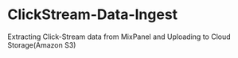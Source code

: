 # ClickStream-Data-Ingest
Extracting Click-Stream data from MixPanel and Uploading to Cloud Storage(Amazon S3)

